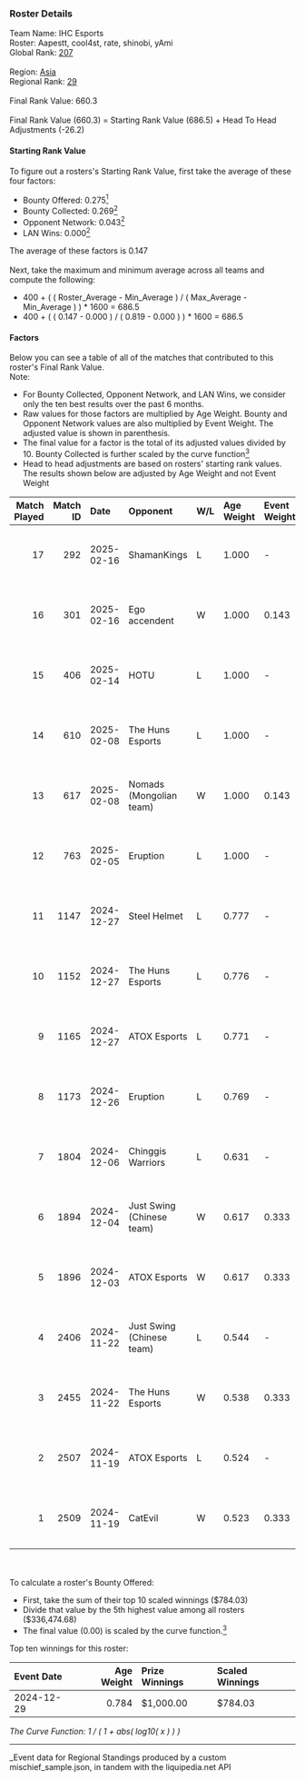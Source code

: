 ### Roster Details<br />
Team Name: IHC Esports<br />
Roster: Aapestt, cool4st, rate, shinobi, yAmi<br />
Global Rank: [207](../../standings_global_2025_03_01.md)<br />
<br />
Region: [Asia]( ../../standings_asia_2025_03_01.md)<br />
Regional Rank: [29]( ../../standings_asia_2025_03_01.md)<br />
<br />
Final Rank Value:  660.3<br />
<br />
Final Rank Value (660.3) = Starting Rank Value (686.5) + Head To Head Adjustments (-26.2)<br />

#### Starting Rank Value<br />
To figure out a rosters's Starting Rank Value, first take the average of these four factors:<br />
- Bounty Offered: 0.275[<sup>1</sup>](#table2)
- Bounty Collected: 0.269[<sup>2</sup>](#table1)
- Opponent Network: 0.043[<sup>2</sup>](#table1)
- LAN Wins: 0.000[<sup>2</sup>](#table1)

The average of these factors is 0.147<br />
<br />
Next, take the maximum and minimum average across all teams and compute the following:<br />
- 400 + ( ( Roster_Average - Min_Average ) / ( Max_Average - Min_Average ) ) * 1600 = 686.5
- 400 + ( ( 0.147 - 0.000 ) / ( 0.819 - 0.000 ) ) * 1600 = 686.5


#### Factors<br />
Below you can see a table of all of the matches that contributed to this roster's Final Rank Value.<br />
Note:<br />

- For Bounty Collected, Opponent Network, and LAN Wins, we consider only the ten best results over the past 6 months.
- Raw values for those factors are multiplied by Age Weight. Bounty and Opponent Network values are also multiplied by Event Weight. The adjusted value is shown in parenthesis.
- The final value for a factor is the total of its adjusted values divided by 10. Bounty Collected is further scaled by the curve function[<sup>3</sup>](#curveFunction)
- Head to head adjustments are based on rosters' starting rank values. The results shown below are adjusted by Age Weight and not Event Weight
<span id="table1"></span><br />


| Match Played | Match ID | Date       | Opponent                  | W/L | Age Weight | Event Weight | Bounty Collected | Opponent Network | LAN Wins  | H2H Adj. | Roster                                |
| -: | -: | :- | :- | :- | :- | :- | :- | :- | :- | -: | :- |
|           17 |      292 | 2025-02-16 | ShamanKings               | L   | 1.000      | -            | -                | -                | -         |   -22.08 | Aapestt, cool4st, rate, shinobi, yAmi |
|           16 |      301 | 2025-02-16 | Ego accendent             | W   | 1.000      | 0.143        | 0.002 (0.000)    | 0.030 (0.004)    | 0 (0.000) |    13.56 | Aapestt, cool4st, rate, shinobi, yAmi |
|           15 |      406 | 2025-02-14 | HOTU                      | L   | 1.000      | -            | -                | -                | -         |   -15.08 | cool4st, me1o, rate, shinobi, yAmi    |
|           14 |      610 | 2025-02-08 | The Huns Esports          | L   | 1.000      | -            | -                | -                | -         |    -6.25 | clouden, cool4st, me1o, rate, yAmi    |
|           13 |      617 | 2025-02-08 | Nomads (Mongolian team)   | W   | 1.000      | 0.143        | 0.000 (0.000)    | 0.430 (0.061)    | 0 (0.000) |     8.56 | clouden, cool4st, me1o, rate, yAmi    |
|           12 |      763 | 2025-02-05 | Eruption                  | L   | 1.000      | -            | -                | -                | -         |    -6.48 | clouden, cool4st, me1o, rate, yAmi    |
|           11 |     1147 | 2024-12-27 | Steel Helmet              | L   | 0.777      | -            | -                | -                | -         |   -17.58 | clouden, cool4st, me1o, rate, yAmi    |
|           10 |     1152 | 2024-12-27 | The Huns Esports          | L   | 0.776      | -            | -                | -                | -         |    -5.37 | clouden, cool4st, me1o, rate, yAmi    |
|            9 |     1165 | 2024-12-27 | ATOX Esports              | L   | 0.771      | -            | -                | -                | -         |    -2.98 | clouden, cool4st, me1o, rate, yAmi    |
|            8 |     1173 | 2024-12-26 | Eruption                  | L   | 0.769      | -            | -                | -                | -         |    -6.60 | clouden, cool4st, me1o, rate, yAmi    |
|            7 |     1804 | 2024-12-06 | Chinggis Warriors         | L   | 0.631      | -            | -                | -                | -         |    -4.44 | clouden, cool4st, me1o, rate, yAmi    |
|            6 |     1894 | 2024-12-04 | Just Swing (Chinese team) | W   | 0.617      | 0.333        | 0.005 (0.001)    | 0.451 (0.093)    | 0 (0.000) |    10.99 | clouden, cool4st, me1o, rate, yAmi    |
|            5 |     1896 | 2024-12-03 | ATOX Esports              | W   | 0.617      | 0.333        | 0.064 (0.013)    | 0.711 (0.146)    | 0 (0.000) |    17.32 | clouden, cool4st, me1o, rate, yAmi    |
|            4 |     2406 | 2024-11-22 | Just Swing (Chinese team) | L   | 0.544      | -            | -                | -                | -         |    -7.56 | cool4st, hasteka, me1o, rate, yAmi    |
|            3 |     2455 | 2024-11-22 | The Huns Esports          | W   | 0.538      | 0.333        | 0.025 (0.004)    | 0.597 (0.107)    | 0 (0.000) |    14.32 | cool4st, hasteka, me1o, rate, yAmi    |
|            2 |     2507 | 2024-11-19 | ATOX Esports              | L   | 0.524      | -            | -                | -                | -         |    -1.69 | cool4st, hasteka, me1o, rate, yAmi    |
|            1 |     2509 | 2024-11-19 | CatEvil                   | W   | 0.523      | 0.333        | 0.000 (0.000)    | 0.087 (0.015)    | 0 (0.000) |     5.16 | cool4st, hasteka, me1o, rate, yAmi    |

<br />
<span id="table2"></span><br />
To calculate a roster's Bounty Offered:<br />

- First, take the sum of their top 10 scaled winnings ($784.03)
- Divide that value by the 5th highest value among all rosters ($336,474.68)
- The final value (0.00) is scaled by the curve function.[<sup>3</sup>](#curveFunction)

Top ten winnings for this roster:<br />

| Event Date | Age Weight | Prize Winnings | Scaled Winnings |
| :- | -: | :- | :- |
| 2024-12-29 |      0.784 | $1,000.00      | $784.03         |


<span id="curveFunction"></span>_The Curve Function: 1 / ( 1 + abs( log10( x ) ) )_<br />

---
_Event data for Regional Standings produced by a custom mischief_sample.json, in tandem with the liquipedia.net API<br />
